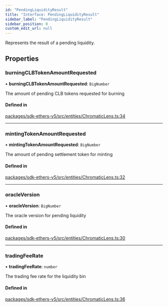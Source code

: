 ```yaml
---
id: "PendingLiquidityResult"
title: "Interface: PendingLiquidityResult"
sidebar_label: "PendingLiquidityResult"
sidebar_position: 0
custom_edit_url: null
---
```


Represents the result of a pending liquidity.

## Properties

### burningCLBTokenAmountRequested

• **burningCLBTokenAmountRequested**: `BigNumber`

The amount of pending CLB tokens requested for burning

#### Defined in

[packages/sdk-ethers-v5/src/entities/ChromaticLens.ts:34](https://github.com/chromatic-protocol/sdk/blob/91849c1/packages/sdk-ethers-v5/src/entities/ChromaticLens.ts#L34)

___

### mintingTokenAmountRequested

• **mintingTokenAmountRequested**: `BigNumber`

The amount of pending settlement token for minting

#### Defined in

[packages/sdk-ethers-v5/src/entities/ChromaticLens.ts:32](https://github.com/chromatic-protocol/sdk/blob/91849c1/packages/sdk-ethers-v5/src/entities/ChromaticLens.ts#L32)

___

### oracleVersion

• **oracleVersion**: `BigNumber`

The oracle version for pending liquidity

#### Defined in

[packages/sdk-ethers-v5/src/entities/ChromaticLens.ts:30](https://github.com/chromatic-protocol/sdk/blob/91849c1/packages/sdk-ethers-v5/src/entities/ChromaticLens.ts#L30)

___

### tradingFeeRate

• **tradingFeeRate**: `number`

The trading fee rate for the liquidity bin

#### Defined in

[packages/sdk-ethers-v5/src/entities/ChromaticLens.ts:36](https://github.com/chromatic-protocol/sdk/blob/91849c1/packages/sdk-ethers-v5/src/entities/ChromaticLens.ts#L36)
